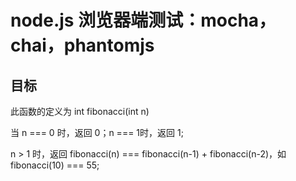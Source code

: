 # node.js 浏览器端测试：mocha，chai，phantomjs

## 目标

此函数的定义为 int fibonacci(int n)

当 n === 0 时，返回 0；n === 1时，返回 1;

n > 1 时，返回 fibonacci(n) === fibonacci(n-1) + fibonacci(n-2)，如 fibonacci(10) === 55;